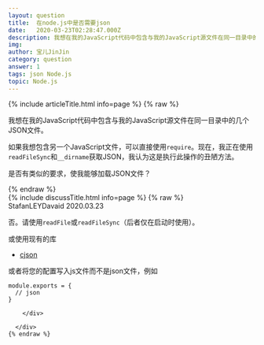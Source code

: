 ```yaml
---
layout: question
title:  在node.js中是否需要json
date:   2020-03-23T02:28:47.000Z
description: 我想在我的JavaScript代码中包含与我的JavaScript源文件在同一目录中的几个JSON文件。如果我想包含另一个JavaScript文件，可...
img: 
author: 宝儿JinJin
category: question
answer: 1
tags: json Node.js
topic: Node.js
---
```

<div class="article-root">
  <div class="article">
    {% include articleTitle.html info=page %}
    {% raw %}
    <div class="article-content"><p><font style="vertical-align: inherit;"><font style="vertical-align: inherit;">我想在我的JavaScript代码中包含与我的JavaScript源文件在同一目录中的几个JSON文件。</font></font></p>

<p><font style="vertical-align: inherit;"><font style="vertical-align: inherit;">如果我想包含另一个JavaScript文件，可以直接使用</font></font><code>require</code><font style="vertical-align: inherit;"><font style="vertical-align: inherit;">。</font><font style="vertical-align: inherit;">现在，我正在使用</font></font><code>readFileSync</code><font style="vertical-align: inherit;"><font style="vertical-align: inherit;">和</font></font><code>__dirname</code><font style="vertical-align: inherit;"><font style="vertical-align: inherit;">获取JSON，我认为这是执行此操作的丑陋方法。</font></font></p>

<p><font style="vertical-align: inherit;"><font style="vertical-align: inherit;">是否有类似的要求，使我能够加载JSON文件？</font></font></p></div>
    {% endraw %}
  </div>

  <div class="discuss-wrapper">
    {% include discussTitle.html info=page %}
    {% raw %}
    <div class="discuss-item">
        <div class="discuss-parent">
          <div class="discuss-meta">
            <span class="discuss-user">StafanLEYDavaid</span>
            <span class="discuss-time">2020.03.23</span>
          </div>
          <div class="discuss-comment"><p><font style="vertical-align: inherit;"><font style="vertical-align: inherit;">否。请使用</font></font><code>readFile</code><font style="vertical-align: inherit;"><font style="vertical-align: inherit;">或</font></font><code>readFileSync</code><font style="vertical-align: inherit;"><font style="vertical-align: inherit;">（后者仅在启动时使用）。</font></font></p>

<p><font style="vertical-align: inherit;"><font style="vertical-align: inherit;">或使用现有的库</font></font></p>

<ul>
<li><a href="https://github.com/kof/node-cjson" rel="noreferrer"><font style="vertical-align: inherit;"><font style="vertical-align: inherit;">cjson</font></font></a></li>
</ul>

<p><font style="vertical-align: inherit;"><font style="vertical-align: inherit;">或者将您的配置写入js文件而不是json文件，例如</font></font></p>

<pre><code>module.exports = {<font></font>
  // json<font></font>
}<font></font>
</code></pre></div>
        </div>
        
      </div>
    {% endraw %}
  </div>
<div>
